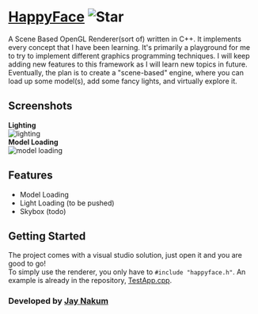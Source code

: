 # [HappyFace](https://github.com/JayNakum/HappyFace) ![Star](https://img.shields.io/github/stars/JayNakum/HappyFace?style=social)
A Scene Based OpenGL Renderer(sort of) written in C++. It implements every concept that I have been learning.
It's primarily a playground for me to try to implement different graphics programming techniques.
I will keep adding new features to this framework as I will learn new topics in future. Eventually, the plan is to create a "scene-based" engine, where you can load up some model(s), add some fancy lights, and virtually explore it.

## Screenshots
**Lighting**  
![lighting](https://user-images.githubusercontent.com/45930809/209847772-1d5ecbf7-ee93-4633-befa-99214fcb96ab.gif)  
**Model Loading**  
![model loading](https://user-images.githubusercontent.com/45930809/209844560-0d2072af-38a8-4779-8081-61e9255b8ad3.png)

## Features
- Model Loading
- Light Loading (to be pushed)
- Skybox (todo)

## Getting Started
The project comes with a visual studio solution, just open it and you are good to go!  
To simply use the renderer, you only have to ```#include "happyface.h"```. An example is already in the repository, [TestApp.cpp](./HappyFace/src/TestApp.cpp).

### Developed by [Jay Nakum](https://jaynakum.github.io)
